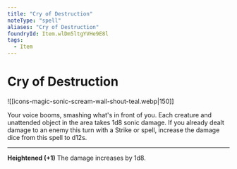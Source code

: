 ```yaml
---
title: "Cry of Destruction"
noteType: "spell"
aliases: "Cry of Destruction"
foundryId: Item.wlDm5ltgYVHe9E8l
tags:
  - Item
---
```


# Cry of Destruction
![[icons-magic-sonic-scream-wail-shout-teal.webp|150]]

Your voice booms, smashing what's in front of you. Each creature and unattended object in the area takes 1d8 sonic damage. If you already dealt damage to an enemy this turn with a Strike or spell, increase the damage dice from this spell to d12s.

* * *

**Heightened (+1)** The damage increases by 1d8.
